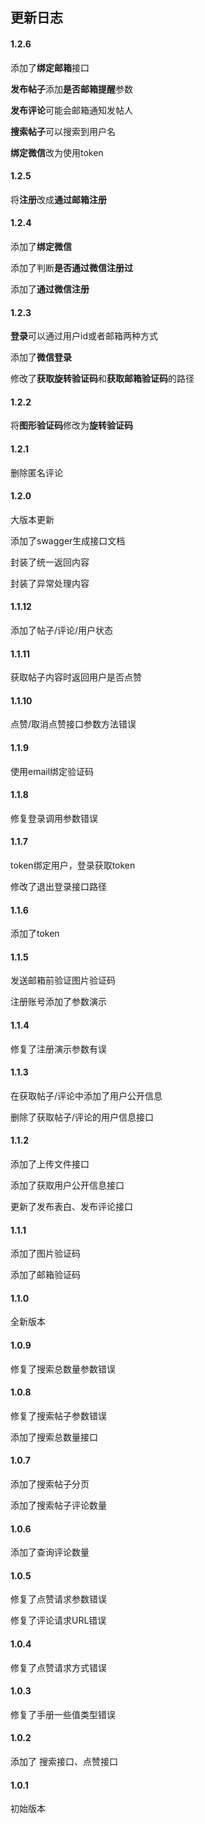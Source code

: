 ## 更新日志

#### 1.2.6

添加了**绑定邮箱**接口

**发布帖子**添加**是否邮箱提醒**参数

**发布评论**可能会邮箱通知发帖人

**搜索帖子**可以搜索到用户名

**绑定微信**改为使用token



#### 1.2.5

将**注册**改成**通过邮箱注册**



#### 1.2.4

添加了**绑定微信**

添加了判断**是否通过微信注册过**

添加了**通过微信注册**



#### 1.2.3

**登录**可以通过用户id或者邮箱两种方式

添加了**微信登录**

修改了**获取旋转验证码**和**获取邮箱验证码**的路径



#### 1.2.2

将**图形验证码**修改为**旋转验证码**



#### 1.2.1

删除匿名评论



#### 1.2.0

大版本更新

添加了swagger生成接口文档

封装了统一返回内容

封装了异常处理内容



#### 1.1.12

添加了帖子/评论/用户状态



#### 1.1.11

获取帖子内容时返回用户是否点赞



#### 1.1.10

点赞/取消点赞接口参数方法错误



#### 1.1.9

使用email绑定验证码



#### 1.1.8

修复登录调用参数错误



#### 1.1.7

token绑定用户，登录获取token

修改了退出登录接口路径



#### 1.1.6

添加了token



#### 1.1.5

发送邮箱前验证图片验证码

注册账号添加了参数演示



#### 1.1.4

修复了注册演示参数有误



#### 1.1.3

在获取帖子/评论中添加了用户公开信息

删除了获取帖子/评论的用户信息接口



#### 1.1.2

添加了上传文件接口

添加了获取用户公开信息接口

更新了发布表白、发布评论接口



#### 1.1.1

添加了图片验证码

添加了邮箱验证码



#### 1.1.0

全新版本



#### 1.0.9

修复了搜索总数量参数错误



#### 1.0.8

修复了搜索帖子参数错误

添加了搜索总数量接口



#### 1.0.7

添加了搜索帖子分页

添加了搜索帖子评论数量



#### 1.0.6

添加了查询评论数量



#### 1.0.5

修复了点赞请求参数错误

修复了评论请求URL错误



#### 1.0.4

修复了点赞请求方式错误



#### 1.0.3

修复了手册一些值类型错误



#### 1.0.2

添加了 搜索接口、点赞接口



#### 1.0.1

初始版本